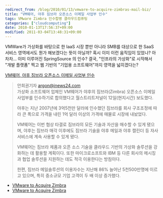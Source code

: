 ```yaml
---
redirect_from: /blog/2010/01/13/vmware-to-acquire-zimbras-mail-biz/
title: "VM웨어, 야후 짐브라 오픈소스 이메일 사업부 인수"
tags: VMware Zimbra 인수합병 클라우드컴퓨팅
categories: ["cloudcomputing"]
date: 2010-01-13T17:56:37+09:00
modified: 2011-03-04T13:48:31+09:00
---
```

VMWare가 가상화를 바탕으로 한 IaaS 시장 뿐만 아니라 SMB를 대상으로 한
SaaS 서비스 영역에서도 뭔가 해보겠다는 뜻이 아닐까? 혹시 이미 이런
움직임이 있었나? 아차차... 이미 이루어진 SpringSource 의 인수? 결국,
"인프라의 가상화"로 시작해서 "개발 플랫폼" 찍고 웹 기반의 "기업용
소프트웨어"까지 영역을 넓히겠다는?

[VM웨어, 야후 짐브라 오픈소스 이메일 사업부 인수](http://itnews.inews24.com/php/news_view.php?g_serial=469369&g_menu=020600)

> 안희권기자 argon@inews24.com   
> 가상화 소프트웨어 업체인 VM웨어가 야후의 짐브라(Zimbra) 오픈소스 이메일
> 사업부를 인수하기로 합의했다고 월스트리트저널이 12일(현지시간) 보도했다.  
>   
> 야후는 지난 2007년에 3억5천만 달러에 인수했던 짐브라를 회사 구조조정에
> 따라 큰 폭으로 가격을 내린 1억 달러 이상의 가격에 매물로 시장에 내놨었다.  
>   
> VM웨어는 이번 협상 타결로 짐브라의 모든 기술과 자산을 매수할 수 있게
> 됐으며, 야후는 짐브라 매각 이후에도 짐브라 기술을 야후 메일과 야후
> 캘린더 등 자사 서비스에 계속 사용할 수 있게 됐다.  
>   
> VM웨어는 짐브라 제품과 오픈 소스 기술을 클라우드 기반의 가상화 솔루션을
> 강화하는 데 활용할 계획이다. 또한 마이크로소프트와 IBM 등 다른 회사의
> 메시징과 협업 솔루션을 지원하는 데도 적극 이용한다는 방침이다.  
>   
> 한편, 짐브라 메일솔루션의 이용자수는 지난해 86% 늘어난 5천500만명에
> 이르고 있으며, 특히 중소규모 기업 고객이 두 배 이상 증가했다.

- [VMware to Acquire Zimbra](http://www.vmware.com/company/news/releases/zimbra.html)
- [VMware to Acquire Zimbra](http://www.zimbra.com/about/vmware-acquires-zimbra.html)

